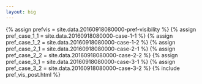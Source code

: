 ```yaml
---
layout: big
---
```

{% assign prefvis = site.data.20160918080000-pref-visibility %}
{% assign pref_case_1_1 = site.data.20160918080000-case-1-1 %}
{% assign pref_case_1_2 = site.data.20160918080000-case-1-2 %}
{% assign pref_case_2_1 = site.data.20160918080000-case-2-1 %}
{% assign pref_case_2_2 = site.data.20160918080000-case-2-2 %}
{% assign pref_case_3_1 = site.data.20160918080000-case-3-1 %}
{% assign pref_case_3_2 = site.data.20160918080000-case-3-2 %}
{% include pref_vis_post.html %}
